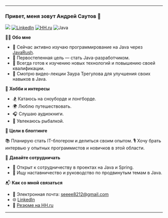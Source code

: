 
---

### Привет, меня зовут Андрей Саутов 👋
![](https://komarev.com/ghpvc/?username=sautovandrey)
[![LinkedIn](https://img.shields.io/badge/LinkedIn-%230077B5.svg?&style=for-the-badge&logo=linkedin&logoColor=white)](https://www.linkedin.com/in/andrey-sautov/)
[![HH.ru](https://img.shields.io/badge/HH.ru-Profile-orange)](https://nn.hh.ru/resume/9c9d6a8bff019e60c00039ed1f3131684a5431)
![Java](https://img.shields.io/badge/Java-%23ED8B00.svg?&style=for-the-badge&logo=java&logoColor=white)

👨‍💻 **Обо мне**

- 🌱 Сейчас активно изучаю программирование на Java через [JavaRush](https://javarush.com).
- 🎯 Первостепенная цель — стать Java-разработчиком.
- 🚀 Всегда готов к изучению новых технологий и повышению своей квалификации.
- 🎥 Смотрю видео-лекции Заура Трегулова для улучшения своих навыков в Java.
  
📝 **Хобби и интересы**

- 🏂 Катаюсь на сноуборде и лонгборде.
- 🌍 Люблю путешествовать.
- 🎧 Слушаю аудиокниги.
- 🎣 Увлекаюсь рыбалкой.

📝 **Цели в блоггинге**

📚 Планирую стать IT-блогером и делиться своим опытом.
🎙️ Хочу брать интервью у опытных программистов и новичков в этой области.

🤝 **Давайте сотрудничать**

- 👯 Открыт к сотрудничеству в проектах на Java и Spring.
- 🤔 Ищу наставничество и руководство по продвинутым темам в Java.

📬 **Как со мной связаться**

- 📧 Электронная почта: [seeee8212@gmail.com](mailto:seeee8212@gmail.com)
- 🌐 [LinkedIn](https://www.linkedin.com/in/andrey-sautov/)
- 📄 [Резюме на HH.ru](https://nn.hh.ru/resume/9c9d6a8bff019e60c00039ed1f3131684a5431)

---
